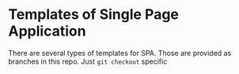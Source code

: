 # Templates of Single Page Application

There are several types of templates for SPA.
Those are provided as branches in this repo.
Just `git checkout` specific